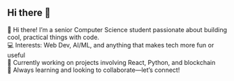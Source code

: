 ## Hi there 👋

👋 Hi there! I’m a senior Computer Science student passionate about building cool, practical things with code.                                    
💻 Interests: Web Dev, AI/ML, and anything that makes tech more fun or useful              
🚀 Currently working on projects involving React, Python, and blockchain   
🌱 Always learning and looking to collaborate—let’s connect!
